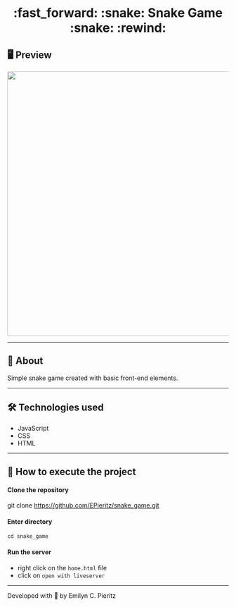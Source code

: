 <h1 align = "center"> :fast_forward: :snake: Snake Game :snake: :rewind: </h1>

## 🖥 Preview
<p align = "center">
  <img src = "https://github.com/ecpieritz/snake_game/blob/master/snake-game-print.jpg?raw=true" width = "600">
</p>

---

## 📖 About
Simple snake game created with basic front-end elements.

---

## 🛠 Technologies used
- JavaScript
- CSS
- HTML

---

## 🚀 How to execute the project
#### Clone the repository
git clone https://github.com/EPieritz/snake_game.git

#### Enter directory
`cd snake_game`

#### Run the server
- right click on the `home.html` file
- click on `open with liveserver`

---
Developed with 💙 by Emilyn C. Pieritz
